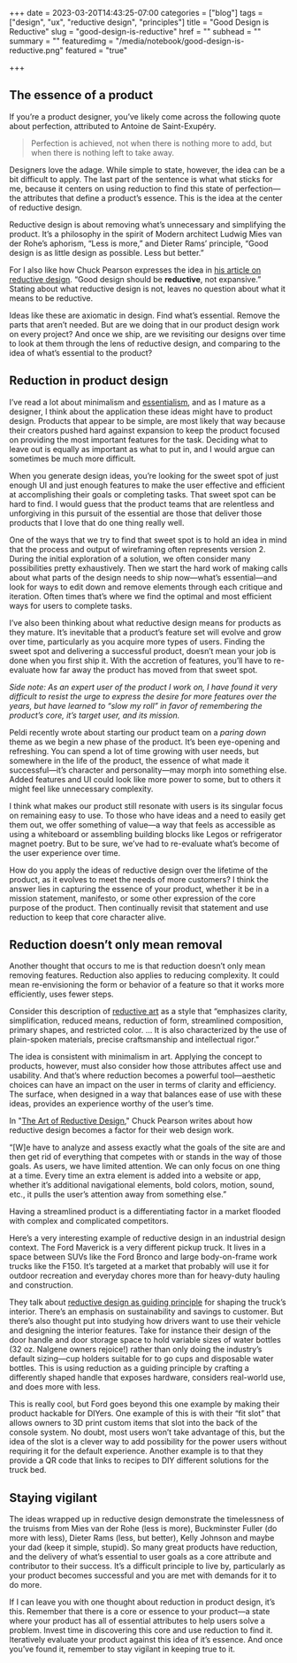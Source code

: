 +++
date = 2023-03-20T14:43:25-07:00
categories = ["blog"]
tags = ["design", "ux", "reductive design", "principles"]
title = "Good Design is Reductive"
slug = "good-design-is-reductive"
href = ""
subhead = ""
summary = ""
featuredimg = "/media/notebook/good-design-is-reductive.png"
featured = "true"

+++

## The essence of a product

If you’re a product designer, you’ve likely come across the following quote about perfection, attributed to Antoine de Saint-Exupéry.

> Perfection is achieved, not when there is nothing more to add, but when there is nothing left to take away.

Designers love the adage. While simple to state, however, the idea can be a bit difficult to apply. The last part of the sentence is what what sticks for me, because it centers on using reduction to find this state of perfection—the attributes that define a product’s essence. This is the idea at the center of reductive design. 

Reductive design is about removing what’s unnecessary and simplifying the product. It’s a philosophy in the spirit of Modern architect Ludwig Mies van der Rohe’s aphorism, “Less is more,” and Dieter Rams’ principle, “Good design is as little design as possible. Less but better.”

For I also like how Chuck Pearson expresses the idea in [his article on reductive design](https://medium.com/rareview/the-art-of-reductive-design-4e5b02cec47). “Good design should be **reductive**, not expansive.” Stating about what reductive design is not, leaves no question about what it means to be reductive.

Ideas like these are axiomatic in design. Find what’s essential. Remove the parts that aren’t needed. But are we doing that in our product design work on every project? And once we ship, are we revisiting our designs over time to look at them through the lens of reductive design, and comparing to the idea of what’s essential to the product?

## Reduction in product design

I’ve read a lot about minimalism and [essentialism](https://www.goodreads.com/en/book/show/18077875-essentialism), and as I mature as a designer, I think about the application these ideas might have to product design. Products that appear to be simple, are most likely that way because their creators pushed hard against expansion to keep the product focused on providing the most important features for the task. Deciding what to leave out is equally as important as what to put in, and I would argue can sometimes be much more difficult. 

When you generate design ideas, you’re looking for the sweet spot of just enough UI and just enough features to make the user effective and efficient at accomplishing their goals or completing tasks. That sweet spot can be hard to find. I would guess that the product teams that are relentless and unforgiving in this pursuit of the essential are those that deliver those products that I love that do one thing really well.

One of the ways that we try to find that sweet spot is to hold an idea in mind that the process and output of wireframing often represents version 2. During the initial exploration of a solution, we often consider many possibilities pretty exhaustively. Then we start the hard work of making calls about what parts of the design needs to ship now—what’s essential—and look for ways to edit down and remove elements through each critique and iteration. Often times that’s where we find the optimal and most efficient ways for users to complete tasks.

I’ve also been thinking about what reductive design means for products as they mature. It’s inevitable that a product’s feature set will evolve and grow over time, particularly as you acquire more types of users. Finding the sweet spot and delivering a successful product, doesn’t mean your job is done when you first ship it. With the accretion of features, you’ll have to re-evaluate how far away the product has moved from that sweet spot. 

*Side note: As an expert user of the product I work on, I have found it very difficult to resist the urge to express the desire for more features over the years, but have learned to “slow my roll” in favor of remembering the product’s core, it’s target user, and its mission.*

Peldi recently wrote about starting our product team on a *paring down* theme as we begin a new phase of the product. It’s been eye-opening and refreshing. You can spend a lot of time growing with user needs, but somewhere in the life of the product, the essence of what made it successful—it’s character and personality—may morph into something else. Added features and UI could look like more power to some, but to others it might feel like unnecessary complexity.

I think what makes our product still resonate with users is its singular focus on remaining easy to use. To those who have ideas and a need to easily get them out, we offer something of value—a way that feels as accessible as using a whiteboard or assembling building blocks like Legos or refrigerator magnet poetry. But to be sure, we’ve had to re-evaluate what’s become of the user experience over time.

How do you apply the ideas of reductive design over the lifetime of the product, as it evolves to meet the needs of more customers? I think the answer lies in capturing the essence of your product, whether it be in a mission statement, manifesto, or some other expression of the core purpose of the product. Then continually revisit that statement and use reduction to keep that core character alive. 

## Reduction doesn’t only mean removal

Another thought that occurs to me is that reduction doesn’t only mean removing features. Reduction also applies to reducing complexity. It could mean re-envisioning the form or behavior of a feature so that it works more efficiently, uses fewer steps. 

Consider this description of [reductive art](https://en.wikipedia.org/wiki/Reductive_art) as a style that “emphasizes clarity, simplification, reduced means, reduction of form, streamlined composition, primary shapes, and restricted color. … It is also characterized by the use of plain-spoken materials, precise craftsmanship and intellectual rigor.”

The idea is consistent with minimalism in art. Applying the concept to products, however, must also consider how those attributes affect use and usability. And that’s where reduction becomes a powerful tool—aesthetic choices can have an impact on the user in terms of clarity and efficiency. The surface, when designed in a way that balances ease of use with these ideas, provides an experience worthy of the user’s time.

In "[The Art of Reductive Design](https://medium.com/rareview/the-art-of-reductive-design-4e5b02cec47)," Chuck Pearson writes about how reductive design becomes a factor for their web design work.

“[W]e have to analyze and assess exactly what the goals of the site are and then get rid of everything that competes with or stands in the way of those goals. As users, we have limited attention. We can only focus on one thing at a time. Every time an extra element is added into a website or app, whether it’s additional navigational elements, bold colors, motion, sound, etc., it pulls the user’s attention away from something else.”

Having a streamlined product is a differentiating factor in a market flooded with complex and complicated competitors. 

Here’s a very interesting example of reductive design in an industrial design context. The Ford Maverick is a very different pickup truck. It lives in a space between SUVs like the Ford Bronco and large body-on-frame work trucks like the F150. It’s targeted at a market that probably will use it for outdoor recreation and everyday chores more than for heavy-duty hauling and construction. 

They talk about [reductive design as guiding principle](https://youtu.be/ltPavCciMIQ?t=208) for shaping the truck’s interior. There’s an emphasis on sustainability and savings to customer. But there’s also thought put into studying how drivers want to use their vehicle and designing the interior features. Take for instance their design of the door handle and door storage space to hold variable sizes of water bottles (32 oz. Nalgene owners rejoice!) rather than only doing the industry’s default sizing—cup holders suitable for to go cups and disposable water bottles. This is using reduction as a guiding principle by crafting a differently shaped handle that exposes hardware, considers real-world use, and does more with less.

This is really cool, but Ford goes beyond this one example by making their product hackable for DIYers. One example of this is with their “fit slot” that allows owners to 3D print custom items that slot into the back of the console system. No doubt, most users won’t take advantage of this, but the idea of the slot is a clever way to add possibility for the power users without requiring it for the default experience. Another example is to that they provide a QR code that links to recipes to DIY different solutions for the truck bed.

## Staying vigilant

The ideas wrapped up in reductive design demonstrate the timelessness of the truisms from Mies van der Rohe (less is more), Buckminster Fuller (do more with less), Dieter Rams (less, but better), Kelly Johnson and maybe your dad (keep it simple, stupid). So many great products have reduction, and the delivery of what’s essential to user goals as a core attribute and contributor to their success. It’s a difficult principle to live by, particularly as your product becomes successful and you are met with demands for it to do more. 

If I can leave you with one thought about reduction in product design, it’s this. Remember that there is a core or essence to your product—a state where your product has all of essential attributes to help users solve a problem. Invest time in discovering this core and use reduction to find it. Iteratively evaluate your product against this idea of it’s essence. And once you’ve found it, remember to stay vigilant in keeping true to it. 
